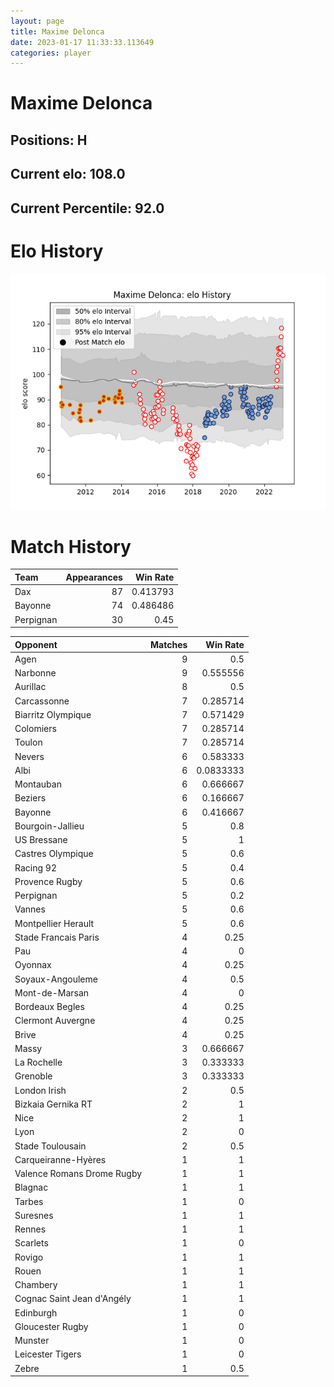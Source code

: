 ```yaml
---  
layout: page  
title: Maxime Delonca  
date: 2023-01-17 11:33:33.113649  
categories: player  
---
```

# Maxime Delonca

## Positions: H

## Current elo: 108.0

## Current Percentile: 92.0

# Elo History


![elo history](history_MaximeDelonca.png)
# Match History


| Team      |   Appearances |   Win Rate |
|:----------|--------------:|-----------:|
| Dax       |            87 |   0.413793 |
| Bayonne   |            74 |   0.486486 |
| Perpignan |            30 |   0.45     |

| Opponent                   |   Matches |   Win Rate |
|:---------------------------|----------:|-----------:|
| Agen                       |         9 |  0.5       |
| Narbonne                   |         9 |  0.555556  |
| Aurillac                   |         8 |  0.5       |
| Carcassonne                |         7 |  0.285714  |
| Biarritz Olympique         |         7 |  0.571429  |
| Colomiers                  |         7 |  0.285714  |
| Toulon                     |         7 |  0.285714  |
| Nevers                     |         6 |  0.583333  |
| Albi                       |         6 |  0.0833333 |
| Montauban                  |         6 |  0.666667  |
| Beziers                    |         6 |  0.166667  |
| Bayonne                    |         6 |  0.416667  |
| Bourgoin-Jallieu           |         5 |  0.8       |
| US Bressane                |         5 |  1         |
| Castres Olympique          |         5 |  0.6       |
| Racing 92                  |         5 |  0.4       |
| Provence Rugby             |         5 |  0.6       |
| Perpignan                  |         5 |  0.2       |
| Vannes                     |         5 |  0.6       |
| Montpellier Herault        |         5 |  0.6       |
| Stade Francais Paris       |         4 |  0.25      |
| Pau                        |         4 |  0         |
| Oyonnax                    |         4 |  0.25      |
| Soyaux-Angouleme           |         4 |  0.5       |
| Mont-de-Marsan             |         4 |  0         |
| Bordeaux Begles            |         4 |  0.25      |
| Clermont Auvergne          |         4 |  0.25      |
| Brive                      |         4 |  0.25      |
| Massy                      |         3 |  0.666667  |
| La Rochelle                |         3 |  0.333333  |
| Grenoble                   |         3 |  0.333333  |
| London Irish               |         2 |  0.5       |
| Bizkaia Gernika RT         |         2 |  1         |
| Nice                       |         2 |  1         |
| Lyon                       |         2 |  0         |
| Stade Toulousain           |         2 |  0.5       |
| Carqueiranne-Hyères        |         1 |  1         |
| Valence Romans Drome Rugby |         1 |  1         |
| Blagnac                    |         1 |  1         |
| Tarbes                     |         1 |  0         |
| Suresnes                   |         1 |  1         |
| Rennes                     |         1 |  1         |
| Scarlets                   |         1 |  0         |
| Rovigo                     |         1 |  1         |
| Rouen                      |         1 |  1         |
| Chambery                   |         1 |  1         |
| Cognac Saint Jean d'Angély |         1 |  1         |
| Edinburgh                  |         1 |  0         |
| Gloucester Rugby           |         1 |  0         |
| Munster                    |         1 |  0         |
| Leicester Tigers           |         1 |  0         |
| Zebre                      |         1 |  0.5       |
